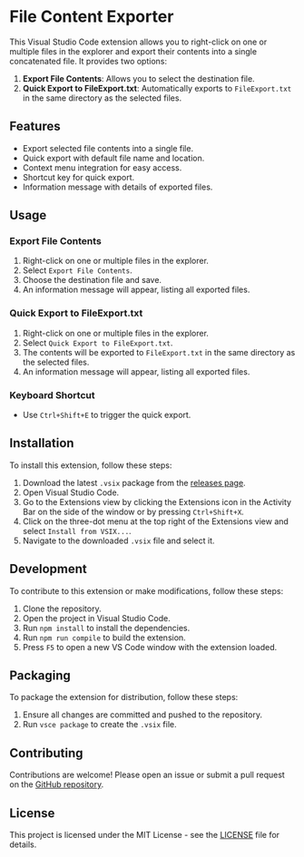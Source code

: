 # File Content Exporter

This Visual Studio Code extension allows you to right-click on one or multiple files in the explorer and export their contents into a single concatenated file. It provides two options:
1. **Export File Contents**: Allows you to select the destination file.
2. **Quick Export to FileExport.txt**: Automatically exports to `FileExport.txt` in the same directory as the selected files.

## Features

- Export selected file contents into a single file.
- Quick export with default file name and location.
- Context menu integration for easy access.
- Shortcut key for quick export.
- Information message with details of exported files.

## Usage

### Export File Contents

1. Right-click on one or multiple files in the explorer.
2. Select `Export File Contents`.
3. Choose the destination file and save.
4. An information message will appear, listing all exported files.

### Quick Export to FileExport.txt

1. Right-click on one or multiple files in the explorer.
2. Select `Quick Export to FileExport.txt`.
3. The contents will be exported to `FileExport.txt` in the same directory as the selected files.
4. An information message will appear, listing all exported files.

### Keyboard Shortcut

- Use `Ctrl+Shift+E` to trigger the quick export.

## Installation

To install this extension, follow these steps:

1. Download the latest `.vsix` package from the [releases page](https://github.com/your-repo/file-content-exporter/releases).
2. Open Visual Studio Code.
3. Go to the Extensions view by clicking the Extensions icon in the Activity Bar on the side of the window or by pressing `Ctrl+Shift+X`.
4. Click on the three-dot menu at the top right of the Extensions view and select `Install from VSIX...`.
5. Navigate to the downloaded `.vsix` file and select it.

## Development

To contribute to this extension or make modifications, follow these steps:

1. Clone the repository.
2. Open the project in Visual Studio Code.
3. Run `npm install` to install the dependencies.
4. Run `npm run compile` to build the extension.
5. Press `F5` to open a new VS Code window with the extension loaded.

## Packaging

To package the extension for distribution, follow these steps:

1. Ensure all changes are committed and pushed to the repository.
2. Run `vsce package` to create the `.vsix` file.

## Contributing

Contributions are welcome! Please open an issue or submit a pull request on the [GitHub repository](https://github.com/ggoosen/file-content-exporter).

## License

This project is licensed under the MIT License - see the [LICENSE](LICENSE) file for details.
